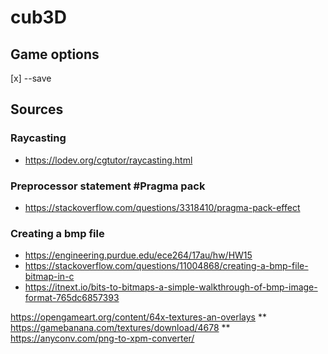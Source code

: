 # cub3D

## Game options
[x] --save

## Sources

### Raycasting
- https://lodev.org/cgtutor/raycasting.html

### Preprocessor statement #Pragma pack
- https://stackoverflow.com/questions/3318410/pragma-pack-effect

### Creating a bmp file
- https://engineering.purdue.edu/ece264/17au/hw/HW15
- https://stackoverflow.com/questions/11004868/creating-a-bmp-file-bitmap-in-c
- https://itnext.io/bits-to-bitmaps-a-simple-walkthrough-of-bmp-image-format-765dc6857393


https://opengameart.org/content/64x-textures-an-overlays
** https://gamebanana.com/textures/download/4678
** https://anyconv.com/png-to-xpm-converter/